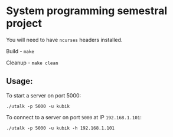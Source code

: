 # System programming semestral project

You will need to have `ncurses` headers installed.

Build - `make`

Cleanup - `make clean`

## Usage:

To start a server on port 5000:

```
./utalk -p 5000 -u kubik
```

To connect to a server on port `5000` at IP `192.168.1.101`:

```
./utalk -p 5000 -u kubik -h 192.168.1.101
```
